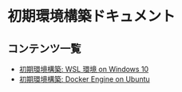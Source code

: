 # 初期環境構築ドキュメント

## コンテンツ一覧

- [初期環境構築: WSL 環境 on Windows 10](./setup-wsl-on-windows/)
- [初期環境構築: Docker Engine on Ubuntu]( ./setup-docker-engine-on-ubuntu/)
